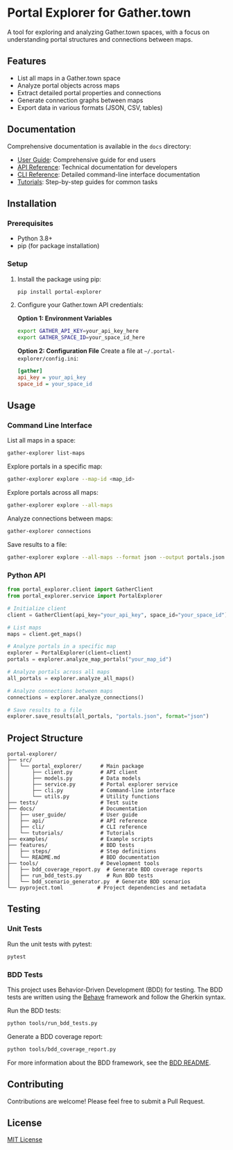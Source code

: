 # Portal Explorer for Gather.town

A tool for exploring and analyzing Gather.town spaces, with a focus on understanding portal structures and connections between maps.

## Features

- List all maps in a Gather.town space
- Analyze portal objects across maps
- Extract detailed portal properties and connections
- Generate connection graphs between maps
- Export data in various formats (JSON, CSV, tables)

## Documentation

Comprehensive documentation is available in the `docs` directory:

- [User Guide](docs/user_guide/index.md): Comprehensive guide for end users
- [API Reference](docs/api/index.md): Technical documentation for developers
- [CLI Reference](docs/cli/index.md): Detailed command-line interface documentation
- [Tutorials](docs/tutorials/getting_started.md): Step-by-step guides for common tasks

## Installation

### Prerequisites

- Python 3.8+
- pip (for package installation)

### Setup

1. Install the package using pip:
   ```bash
   pip install portal-explorer
   ```

2. Configure your Gather.town API credentials:

   **Option 1: Environment Variables**
   ```bash
   export GATHER_API_KEY=your_api_key_here
   export GATHER_SPACE_ID=your_space_id_here
   ```

   **Option 2: Configuration File**
   Create a file at `~/.portal-explorer/config.ini`:
   ```ini
   [gather]
   api_key = your_api_key
   space_id = your_space_id
   ```

## Usage

### Command Line Interface

List all maps in a space:
```bash
gather-explorer list-maps
```

Explore portals in a specific map:
```bash
gather-explorer explore --map-id <map_id>
```

Explore portals across all maps:
```bash
gather-explorer explore --all-maps
```

Analyze connections between maps:
```bash
gather-explorer connections
```

Save results to a file:
```bash
gather-explorer explore --all-maps --format json --output portals.json
```

### Python API

```python
from portal_explorer.client import GatherClient
from portal_explorer.service import PortalExplorer

# Initialize client
client = GatherClient(api_key="your_api_key", space_id="your_space_id")

# List maps
maps = client.get_maps()

# Analyze portals in a specific map
explorer = PortalExplorer(client=client)
portals = explorer.analyze_map_portals("your_map_id")

# Analyze portals across all maps
all_portals = explorer.analyze_all_maps()

# Analyze connections between maps
connections = explorer.analyze_connections()

# Save results to a file
explorer.save_results(all_portals, "portals.json", format="json")
```

## Project Structure

```
portal-explorer/
├── src/
│   └── portal_explorer/      # Main package
│       ├── client.py         # API client
│       ├── models.py         # Data models
│       ├── service.py        # Portal explorer service
│       ├── cli.py            # Command-line interface
│       └── utils.py          # Utility functions
├── tests/                    # Test suite
├── docs/                     # Documentation
│   ├── user_guide/           # User guide
│   ├── api/                  # API reference
│   ├── cli/                  # CLI reference
│   └── tutorials/            # Tutorials
├── examples/                 # Example scripts
├── features/                 # BDD tests
│   ├── steps/                # Step definitions
│   └── README.md             # BDD documentation
├── tools/                    # Development tools
│   ├── bdd_coverage_report.py  # Generate BDD coverage reports
│   ├── run_bdd_tests.py        # Run BDD tests
│   └── bdd_scenario_generator.py  # Generate BDD scenarios
└── pyproject.toml           # Project dependencies and metadata
```

## Testing

### Unit Tests

Run the unit tests with pytest:
```bash
pytest
```

### BDD Tests

This project uses Behavior-Driven Development (BDD) for testing. The BDD tests are written using the [Behave](https://behave.readthedocs.io/) framework and follow the Gherkin syntax.

Run the BDD tests:
```bash
python tools/run_bdd_tests.py
```

Generate a BDD coverage report:
```bash
python tools/bdd_coverage_report.py
```

For more information about the BDD framework, see the [BDD README](features/README.md).

## Contributing

Contributions are welcome! Please feel free to submit a Pull Request.

## License

[MIT License](LICENSE) 